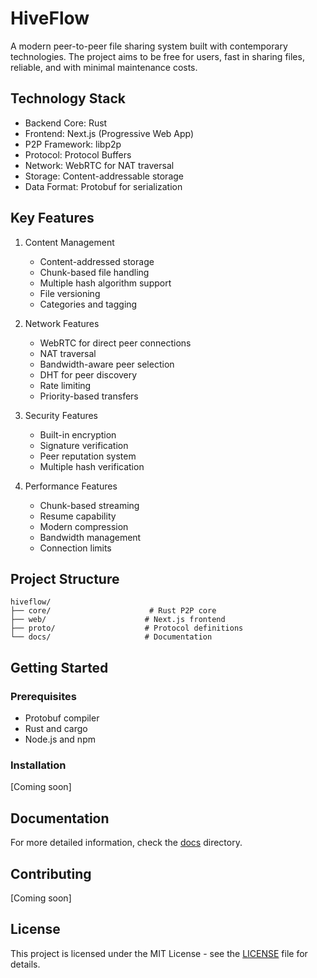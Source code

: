 # HiveFlow

A modern peer-to-peer file sharing system built with contemporary technologies. The project aims to be free for users, fast in sharing files, reliable, and with minimal maintenance costs.

## Technology Stack
- Backend Core: Rust
- Frontend: Next.js (Progressive Web App)
- P2P Framework: libp2p
- Protocol: Protocol Buffers
- Network: WebRTC for NAT traversal
- Storage: Content-addressable storage
- Data Format: Protobuf for serialization

## Key Features
1. Content Management
   - Content-addressed storage
   - Chunk-based file handling
   - Multiple hash algorithm support
   - File versioning
   - Categories and tagging

2. Network Features
   - WebRTC for direct peer connections
   - NAT traversal
   - Bandwidth-aware peer selection
   - DHT for peer discovery
   - Rate limiting
   - Priority-based transfers

3. Security Features
   - Built-in encryption
   - Signature verification
   - Peer reputation system
   - Multiple hash verification

4. Performance Features
   - Chunk-based streaming
   - Resume capability
   - Modern compression
   - Bandwidth management
   - Connection limits

## Project Structure
```
hiveflow/
├── core/                      # Rust P2P core
├── web/                      # Next.js frontend
├── proto/                    # Protocol definitions
└── docs/                     # Documentation
```

## Getting Started

### Prerequisites
- Protobuf compiler
- Rust and cargo
- Node.js and npm

### Installation
[Coming soon]

## Documentation
For more detailed information, check the [docs](./docs) directory.

## Contributing
[Coming soon]

## License
This project is licensed under the MIT License - see the [LICENSE](LICENSE) file for details.